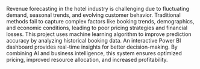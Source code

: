 Revenue forecasting in the hotel industry is challenging due to fluctuating demand, seasonal trends, 
and evolving customer behavior. Traditional methods fail to capture complex factors like booking 
trends, demographics, and economic conditions, leading to poor pricing strategies and financial losses. 
This project uses machine learning algorithm to 
improve prediction accuracy by analyzing historical booking data. An interactive Power BI dashboard 
provides real-time insights for better decision-making. By combining AI and business intelligence, this 
system ensures optimized pricing, improved resource allocation, and increased profitability. 

